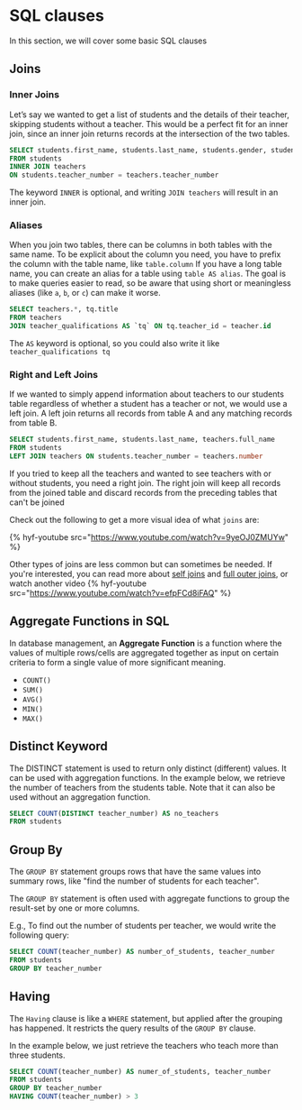 # SQL clauses

In this section, we will cover some basic SQL clauses

## Joins

### Inner Joins

Let’s say we wanted to get a list of students and the details of their teacher, skipping students without a teacher.
This would be a perfect fit for an inner join, since an inner join returns records at the intersection of the two tables.

```sql
SELECT students.first_name, students.last_name, students.gender, students.grade, teachers.full_name
FROM students
INNER JOIN teachers
ON students.teacher_number = teachers.teacher_number
```

The keyword `INNER` is optional, and writing `JOIN teachers` will result in an inner join.

### Aliases

When you join two tables, there can be columns in both tables with the same name.
To be explicit about the column you need, you have to prefix the column with the table name, like `table.column`
If you have a long table name, you can create an alias for a table using `table AS alias`.
The goal is to make queries easier to read, so be aware that using short or meaningless aliases (like `a`, `b`, or `c`) can make it worse.

```sql
SELECT teachers.*, tq.title
FROM teachers
JOIN teacher_qualifications AS `tq` ON tq.teacher_id = teacher.id
```

The `AS` keyword is optional, so you could also write it like `teacher_qualifications tq`

### Right and Left Joins

If we wanted to simply append information about teachers to our students table regardless of whether a student has a teacher or not, we would use a left join. A left join returns all records from table A and any matching records from table B.

```sql
SELECT students.first_name, students.last_name, teachers.full_name
FROM students
LEFT JOIN teachers ON students.teacher_number = teachers.number
```

If you tried to keep all the teachers and wanted to see teachers with or without students, you need a right join.
The right join will keep all records from the joined table and discard records from the preceding tables that can't be joined

Check out the following to get a more visual idea of what `joins` are:

{% hyf-youtube src="https://www.youtube.com/watch?v=9yeOJ0ZMUYw" %}

Other types of joins are less common but can sometimes be needed.
If you're interested, you can read more about [self joins](https://www.w3schools.com/sql/sql_join_self.asp) and [full outer joins](https://www.w3schools.com/sql/sql_join_full.asp), or watch another video {% hyf-youtube src="https://www.youtube.com/watch?v=efpFCd8iFAQ" %}

## Aggregate Functions in SQL

In database management, an **Aggregate Function** is a function where the values of multiple rows/cells are aggregated together as input on certain criteria to form a single value of more significant meaning.

- `COUNT()`
- `SUM()`
- `AVG()`
- `MIN()`
- `MAX()`

## Distinct Keyword

The DISTINCT statement is used to return only distinct (different) values. It can be used with aggregation functions. In the example below, we retrieve the number of teachers from the students table. Note that it can also be used without an aggregation function.

```sql
SELECT COUNT(DISTINCT teacher_number) AS no_teachers
FROM students
```

## Group By

The `GROUP BY` statement groups rows that have the same values into summary rows, like "find the number of students for each teacher".

The `GROUP BY` statement is often used with aggregate functions to group the result-set by one or more columns.

E.g., To find out the number of students per teacher, we would write the following query:

```sql
SELECT COUNT(teacher_number) AS number_of_students, teacher_number
FROM students
GROUP BY teacher_number
```

## Having

The `Having` clause is like a `WHERE` statement, but applied after the grouping has happened. It restricts the query results of the `GROUP BY` clause.

In the example below, we just retrieve the teachers who teach more than three students.

```sql
SELECT COUNT(teacher_number) AS numer_of_students, teacher_number
FROM students
GROUP BY teacher_number
HAVING COUNT(teacher_number) > 3
```
